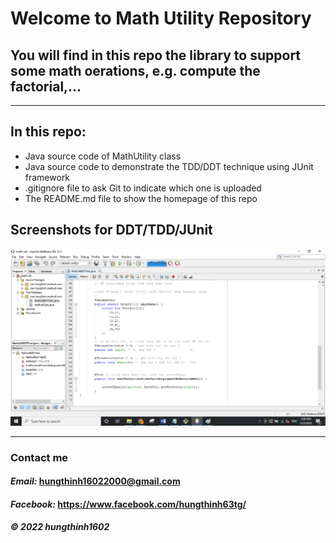 # Welcome to Math Utility Repository
## You will find in this repo the library to support some math oerations, e.g. compute the factorial,...
- - -
## In this repo:
* Java source code of MathUtility class
* Java source code to demonstrate the TDD/DDT technique using JUnit framework
* .gitignore file to ask Git to indicate which one is uploaded
* The README.md file to show the homepage of this repo

## Screenshots for DDT/TDD/JUnit
![DDT](https://github.com/hungthinh1602/math-util/blob/main/screenshots/DDT-TDD-JUnit.png)
***
### Contact me
#### ***Email:*** <hungthinh16022000@gmail.com>
#### ***Facebook:*** <https://www.facebook.com/hungthinh63tg/>
##### © 2022 hungthinh1602
